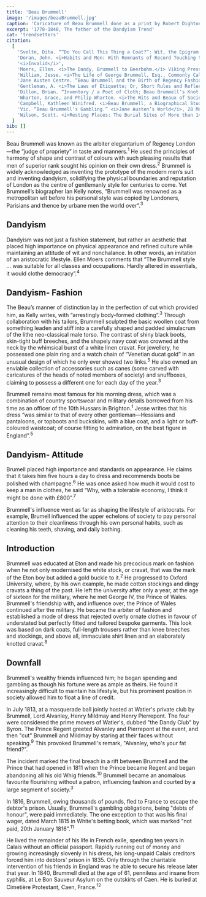 ```yaml
---
title: 'Beau Brummell'
image: '/images/beauBrummell.jpg'
caption: 'Caricature of Beau Brummell done as a print by Robert Dighton, 1805.'
excerpt: '1778-1840, The father of the Dandyism Trend'
cat: 'trendsetters'
citation:
  [
    'Svelte, Dita. ““Do You Call This Thing a Coat?”: Wit, the Epigram and the Detail in the Figure of the Ultimate Dandy, Beau Brummell.” <i>Fashion Theory</i>, vol. 22, no. 3, 24 Aug. 2017, pp. 255–282.',
    'Doran, John. <i>Habits and Men: With Remnants of Record Touching the Makers of Both.</i> 2017. Forgotten Books, 19 Apr. 2017.',
    '<i>Invalid</i>',
    'Moers, Ellen. <i>The Dandy, Brummell to Beerbohm.</i> Viking Press, 1960.',
    'William, Jesse. <i>The Life of George Brummell, Esq., Commonly Called Beau Brummell.</i> vol. 2, JC Nimmo, 1886.',
    'Jane Austen Centre. “Beau Brummell and the Birth of Regency Fashion.” <i>Jane Austen Centre</i>, JaneAusten.co.uk, 17 June 2011, <a target="_blank" rel="noopener noreferrer" href="https://janeausten.co.uk/blogs/mens-fashion/beau-brummell-and-the-birth-of-regency-fashion">janeausten.co.uk/blogs/mens-fashion/beau-brummell-and-the-birth-of-regency-fashion</a>.',
    'Gentleman, A. <i>The Laws of Etiquette; Or, Short Rules and Reflections for Conduct in Society</i>. 2020. <i>HathiTrust</i>, Good Press, 1836, p. 44.',
    'Dillon, Brian. “Inventory / a Poet of Cloth; Beau Brummell’s Knot Theory.” <i>Cabinet Magazine</i>, 2006.',
    'Wharton, Grace, and Philip Wharton. <i>The Wits and Beaux of Society.</i> vol. 2, Ulan Press, 1890.',
    'Campbell, Kathleen Winifred. <i>Beau Brummell, a Biographical Study.</i> Hammond, Hammond, 1948.',
    'Vic. “Beau Brummell’s Gambling.” <i>Jane Austen’s World</i>, 28 May 2007, <a target="_blank" rel="noopener noreferrer" href="https://janeaustensworld.com/2007/05/28/beau-brummells-gambling/">janeaustensworld.com/2007/05/28/beau-brummells-gambling/</a>.',
    'Wilson, Scott. <i>Resting Places: The Burial Sites of More than 14,000 Famous Persons. 3rd ed.</i>, McFarland, Incorporated, 2016.',
  ]
bib: []
---
```


<!-- @format -->

Beau Brummell was known as the arbiter elegantarium of Regency London—the “judge of propriety” in taste and manners.<sup>1</sup> He used the principles of harmony of shape and contrast of colours with such pleasing results that men of superior rank sought his opinion on their own dress.<sup>2</sup> Brummell is widely acknowledged as inventing the prototype of the modern men’s suit and inventing dandyism, solidifying the physical boundaries and reputation of London as the centre of gentlemanly style for centuries to come. Yet Brummell’s biographer Ian Kelly notes, “Brummell was renowned as a metropolitan wit before his personal style was copied by Londoners, Parisians and thence by urbane men the world over”.<sup>3</sup>

## Dandyism

Dandyism was not just a fashion statement, but rather an aesthetic that placed high importance on physical appearance and refined culture while maintaining an attitude of wit and nonchalance. In other words, an imitation of an aristocratic lifestyle. Ellen Moers comments that “The Brummell style … was suitable for all classes and occupations. Hardly altered in essentials, it would clothe democracy”.<sup>4</sup>

## Dandyism- Fashion

The Beau’s manner of distinction lay in the perfection of cut which provided him, as Kelly writes, with “arrestingly body-formed clothing”.<sup>3</sup> Through collaboration with his tailors, Brummell sculpted the basic woollen coat from something leaden and stiff into a carefully shaped and padded simulacrum of the lithe neo-classical male torso. The contrast of shiny black boots, skin-tight buff breeches, and the shapely navy coat was crowned at the neck by the whimsical burst of a white linen cravat. For jewellery, he possessed one plain ring and a watch chain of “Venetian ducat gold” in an unusual design of which he only ever showed two links.<sup>5</sup> He also owned an enviable collection of accessories such as canes (some carved with caricatures of the heads of noted members of society) and snuffboxes, claiming to possess a different one for each day of the year.<sup>3</sup>

Brummell remains most famous for his morning dress, which was a combination of country sportswear and military details borrowed from his time as an officer of the 10th Hussars in Brighton.<sup>1</sup> Jesse writes that his dress “was similar to that of every other gentleman—Hessians and pantaloons, or topboots and buckskins, with a blue coat, and a light or buff-coloured waistcoat; of course fitting to admiration, on the best figure in England”.<sup>5</sup>

## Dandyism- Attitude

Brumell placed high importance and standards on appearance. He claims that it takes him five hours a day to dress and recommends boots be polished with champagne.<sup>6</sup> He was once asked how much it would cost to keep a man in clothes, he said “Why, with a tolerable economy, I think it might be done with £800”.<sup>7</sup>

Brummell's influence went as far as shaping the lifestyle of aristocrats. For example, Brumell influenced the upper echelons of society to pay personal attention to their cleanliness through his own personal habits, such as cleaning his teeth, shaving, and daily bathing.

## Introduction

Brummell was educated at Eton and made his precocious mark on fashion when he not only modernised the white stock, or cravat, that was the mark of the Eton boy but added a gold buckle to it.<sup>2</sup>
He progressed to Oxford University, where, by his own example, he made cotton stockings and dingy cravats a thing of the past. He left the university after only a year, at the age of sixteen for the military, where he met George IV, the Prince of Wales.
Brummell's friendship with, and influence over, the Prince of Wales continued after the military. He became the arbiter of fashion and established a mode of dress that rejected overly ornate clothes in favour of understated but perfectly fitted and tailored bespoke garments. This look was based on dark coats, full-length trousers rather than knee breeches and stockings, and above all, immaculate shirt linen and an elaborately knotted cravat.<sup>8</sup>

## Downfall

Brummell's wealthy friends influenced him; he began spending and gambling as though his fortune were as ample as theirs. He found it increasingly difficult to maintain his lifestyle, but his prominent position in society allowed him to float a line of credit.

In July 1813, at a masquerade ball jointly hosted at Watier's private club by Brummell, Lord Alvanley, Henry Mildmay and Henry Pierrepont. The four were considered the prime movers of Watier's, dubbed "the Dandy Club" by Byron. The Prince Regent greeted Alvanley and Pierrepont at the event, and then "cut" Brummell and Mildmay by staring at their faces without speaking.<sup>9</sup> This provoked Brummell's remark, "Alvanley, who's your fat friend?".

The incident marked the final breach in a rift between Brummell and the Prince that had opened in 1811 when the Prince became Regent and began abandoning all his old Whig friends.<sup>10</sup> Brummell became an anomalous favourite flourishing without a patron, influencing fashion and courted by a large segment of society.<sup>3</sup>

In 1816, Brummell, owing thousands of pounds, fled to France to escape the debtor's prison. Usually, Brummell's gambling obligations, being "debts of honour", were paid immediately. The one exception to that was his final wager, dated March 1815 in White's betting book, which was marked "not paid, 20th January 1816".<sup>11</sup>

He lived the remainder of his life in French exile, spending ten years in Calais without an official passport. Rapidly running out of money and growing increasingly slovenly in his dress, his long-unpaid Calais creditors forced him into debtors' prison in 1835. Only through the charitable intervention of his friends in England was he able to secure his release later that year. In 1840, Brummell died at the age of 61, penniless and insane from syphilis, at Le Bon Sauveur Asylum on the outskirts of Caen. He is buried at Cimetière Protestant, Caen, France.<sup>12</sup>
